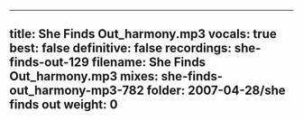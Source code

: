
---
title: She Finds Out_harmony.mp3
vocals: true
best: false
definitive: false
recordings: she-finds-out-129
filename: She Finds Out_harmony.mp3
mixes: she-finds-out_harmony-mp3-782
folder: 2007-04-28/she finds out
weight: 0
---

